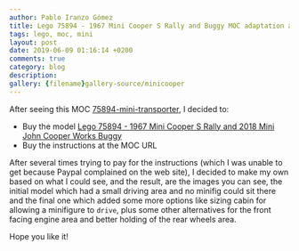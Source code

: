 ```yaml
---
author: Pablo Iranzo Gómez
title: Lego 75894 - 1967 Mini Cooper S Rally and Buggy MOC adaptation as Mini Transporter
tags: lego, moc, mini
layout: post
date: 2019-06-09 01:16:14 +0200
comments: true
category: blog
description:
gallery: {filename}gallery-source/minicooper
---
```


After seeing this MOC [75894-mini-transporter](https://rebrickable.com/mocs/MOC-24636/Keep%20On%20Bricking/75894-mini-transporter/), I decided to:

- Buy the model [Lego 75894 - 1967 Mini Cooper S Rally and 2018 Mini John Cooper Works Buggy](https://www.amazon.es/dp/B07FNTMWMT?tag=redken-21)
- Buy the instructions at the MOC URL

After several times trying to pay for  the instructions (which I was unable to get because Paypal complained on the web site), I decided to make my own based on what I could see, and the result, are the images you can see, the initial model which had a small driving area and no minifig could sit there and the final one which added some more options like sizing cabin for allowing a minifigure to `drive`, plus some other alternatives for the front facing engine area and better holding of the rear wheels area.

Hope you like it!
